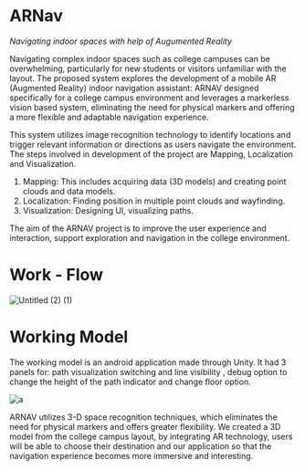 # ARNav
*Navigating indoor spaces with help of Augumented Reality*

Navigating complex indoor spaces such as college 
campuses can be overwhelming, particularly for new students 
or visitors unfamiliar with the layout. The proposed system 
explores the development of a mobile AR (Augmented Reality) 
indoor navigation assistant: ARNAV designed specifically for a 
college campus environment and leverages a markerless vision
based system, eliminating the need for physical markers and 
offering a more flexible and adaptable navigation experience. 

This system utilizes image recognition technology to identify 
locations and trigger relevant information or directions as users 
navigate the environment. 
The steps involved in development of 
the project are Mapping, Localization and Visualization. 

1. Mapping: This includes acquiring data (3D models) and 
creating point clouds and data models.
2. Localization: Finding 
position in multiple point clouds and wayfinding. 
3. Visualization: Designing UI, visualizing paths.
 
The aim of the ARNAV project 
is to improve the user experience and interaction, support 
exploration and navigation in the college environment. 

# Work - Flow

![Untitled (2) (1)](https://github.com/Caspian4/ARNav/assets/124158194/c110562b-d870-41c2-ac13-3af3fdbecdad)

# Working Model

The working model is an android application made through 
Unity. It had 3 panels for: path visualization switching and 
line visibility , debug option to change the height of the path 
indicator and change floor option. 

![a](https://github.com/Caspian4/ARNav/assets/124158194/fafdc737-b0ec-4e9a-b539-e19a0d331a5d)

ARNAV utilizes 3-D space recognition techniques, which 
eliminates the need for physical markers and offers greater 
flexibility. We created a 3D model from the college 
campus layout, by integrating AR technology, users will be 
able to choose their destination and our application so that the 
navigation experience becomes more immersive and 
interesting.
